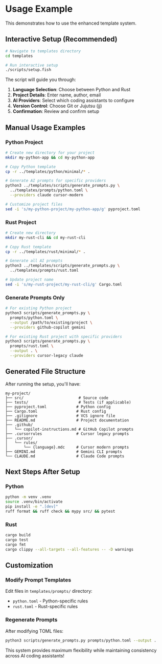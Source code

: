 # Usage Example

This demonstrates how to use the enhanced template system.

## Interactive Setup (Recommended)

```bash
# Navigate to templates directory
cd templates

# Run interactive setup
./scripts/setup.fish
```

The script will guide you through:
1. **Language Selection**: Choose between Python and Rust
2. **Project Details**: Enter name, author, email
3. **AI Providers**: Select which coding assistants to configure
4. **Version Control**: Choose Git or Jujutsu (jj)
5. **Confirmation**: Review and confirm setup

## Manual Usage Examples

### Python Project

```bash
# Create new directory for your project
mkdir my-python-app && cd my-python-app

# Copy Python template
cp -r ../templates/python/minimal/* .

# Generate AI prompts for specific providers
python3 ../templates/scripts/generate_prompts.py \
  ../templates/prompts/python.toml \
  --providers claude cursor-modern

# Customize project files
sed -i 's/my-python-project/my-python-app/g' pyproject.toml
```

### Rust Project

```bash
# Create new directory
mkdir my-rust-cli && cd my-rust-cli

# Copy Rust template
cp -r ../templates/rust/minimal/* .

# Generate all AI prompts
python3 ../templates/scripts/generate_prompts.py \
  ../templates/prompts/rust.toml

# Update project name
sed -i 's/my-rust-project/my-rust-cli/g' Cargo.toml
```

### Generate Prompts Only

```bash
# For existing Python project
python3 scripts/generate_prompts.py \
  prompts/python.toml \
  --output /path/to/existing/project \
  --providers github-copilot gemini

# For existing Rust project with specific providers
python3 scripts/generate_prompts.py \
  prompts/rust.toml \
  --output . \
  --providers cursor-legacy claude
```

## Generated File Structure

After running the setup, you'll have:

```
my-project/
├── src/                        # Source code
├── tests/                      # Tests (if applicable)
├── pyproject.toml             # Python config
├── Cargo.toml                 # Rust config
├── .gitignore                 # VCS ignore file
├── README.md                  # Project documentation
├── .github/
│   └── copilot-instructions.md # GitHub Copilot prompts
├── .cursorrules               # Cursor legacy prompts
├── .cursor/
│   └── rules/
│       └── {language}.mdc     # Cursor modern prompts
├── GEMINI.md                  # Gemini CLI prompts
└── CLAUDE.md                  # Claude Code prompts
```

## Next Steps After Setup

### Python
```bash
python -m venv .venv
source .venv/bin/activate
pip install -e ".[dev]"
ruff format && ruff check && mypy src/ && pytest
```

### Rust
```bash
cargo build
cargo test
cargo fmt
cargo clippy --all-targets --all-features -- -D warnings
```


## Customization

### Modify Prompt Templates
Edit files in `templates/prompts/` directory:
- `python.toml` - Python-specific rules
- `rust.toml` - Rust-specific rules

### Regenerate Prompts
After modifying TOML files:
```bash
python3 scripts/generate_prompts.py prompts/python.toml --output .
```

This system provides maximum flexibility while maintaining consistency across AI coding assistants!